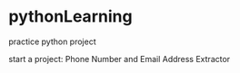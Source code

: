# pythonLearning
practice python project

start a project: Phone Number and Email Address Extractor
